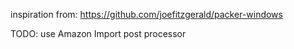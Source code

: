 inspiration from: https://github.com/joefitzgerald/packer-windows

TODO: use Amazon Import post processor